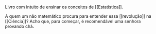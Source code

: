 Livro com intuito de ensinar os conceitos de [[Estatística]].

A quem um não matemático procura para entender essa [[revolução]] na [[Ciência]]? 
Acho que, para começar, é recomendável uma senhora provando chá.
